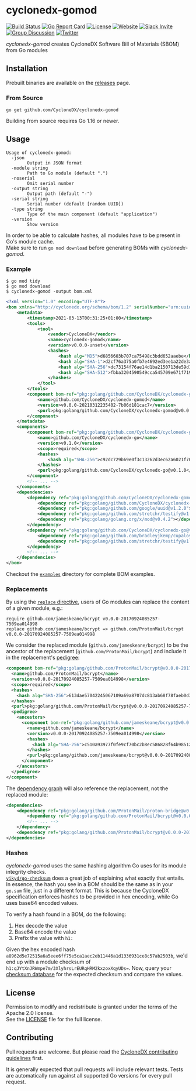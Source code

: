 # cyclonedx-gomod

[![Build Status](https://github.com/CycloneDX/cyclonedx-gomod/actions/workflows/ci.yml/badge.svg)](https://github.com/CycloneDX/cyclonedx-gomod/actions/workflows/ci.yml)
[![Go Report Card](https://goreportcard.com/badge/github.com/CycloneDX/cyclonedx-gomod)](https://goreportcard.com/report/github.com/CycloneDX/cyclonedx-gomod)
[![License](https://img.shields.io/badge/license-Apache%202.0-brightgreen.svg)](LICENSE)
[![Website](https://img.shields.io/badge/https://-cyclonedx.org-blue.svg)](https://cyclonedx.org/)
[![Slack Invite](https://img.shields.io/badge/Slack-Join-blue?logo=slack&labelColor=393939)](https://cyclonedx.org/slack/invite)
[![Group Discussion](https://img.shields.io/badge/discussion-groups.io-blue.svg)](https://groups.io/g/CycloneDX)
[![Twitter](https://img.shields.io/twitter/url/http/shields.io.svg?style=social&label=Follow)](https://twitter.com/CycloneDX_Spec)

*cyclonedx-gomod* creates CycloneDX Software Bill of Materials (SBOM) from Go modules

## Installation

Prebuilt binaries are available on the [releases](https://github.com/CycloneDX/cyclonedx-gomod/releases) page.

### From Source

```
go get github.com/CycloneDX/cyclonedx-gomod
```

Building from source requires Go 1.16 or newer.

## Usage

```
Usage of cyclonedx-gomod:
  -json
        Output in JSON format
  -module string
        Path to Go module (default ".")
  -noserial
        Omit serial number
  -output string
        Output path (default "-")
  -serial string
        Serial number (default [random UUID])
  -type string
        Type of the main component (default "application")
  -version
        Show version
```

In order to be able to calculate hashes, all modules have to be present in Go's module cache.  
Make sure to run `go mod download` before generating BOMs with *cyclonedx-gomod*.

### Example

```
$ go mod tidy
$ go mod download
$ cyclonedx-gomod -output bom.xml 
```

```xml
<?xml version="1.0" encoding="UTF-8"?>
<bom xmlns="http://cyclonedx.org/schema/bom/1.2" serialNumber="urn:uuid:07c19f2c-6ea7-4258-befd-19e9bc019183" version="1">
    <metadata>
        <timestamp>2021-03-13T00:31:25+01:00</timestamp>
        <tools>
            <tool>
                <vendor>CycloneDX</vendor>
                <name>cyclonedx-gomod</name>
                <version>v0.0.0-unset</version>
                <hashes>
                    <hash alg="MD5">d6856603b707ca75498c3bdd652aaebe</hash>
                    <hash alg="SHA-1">d2cf76a375a0fb7e4692ed3ee1a22de3a53aba63</hash>
                    <hash alg="SHA-256">dc73154f76ae14d1ba2150713de59d156d733de57763924cd6fd71386ba3b8ca</hash>
                    <hash alg="SHA-512">fbba3204590549cca545709e671f7191824acce57a6ad25432208c4dd662ce3475a62012602c716868ed0490ca96059e14f4c13e8e3a3474ad6dedada0a1a280</hash>
                </hashes>
            </tool>
        </tools>
        <component bom-ref="pkg:golang/github.com/CycloneDX/cyclonedx-gomod@v0.0.0-20210312235402-7b06d181cac7" type="application">
            <name>github.com/CycloneDX/cyclonedx-gomod</name>
            <version>v0.0.0-20210312235402-7b06d181cac7</version>
            <purl>pkg:golang/github.com/CycloneDX/cyclonedx-gomod@v0.0.0-20210312235402-7b06d181cac7</purl>
        </component>
    </metadata>
    <components>
        <component bom-ref="pkg:golang/github.com/CycloneDX/cyclonedx-go@v0.1.0" type="library">
            <name>github.com/CycloneDX/cyclonedx-go</name>
            <version>v0.1.0</version>
            <scope>required</scope>
            <hashes>
                <hash alg="SHA-256">c92dc729b69e0f3c13262d3ec62a6021f7060eb8e4af75e17d7e89b28f790588</hash>
            </hashes>
            <purl>pkg:golang/github.com/CycloneDX/cyclonedx-go@v0.1.0</purl>
        </component>
        <!-- ... -->
    </components>
    <dependencies>
        <dependency ref="pkg:golang/github.com/CycloneDX/cyclonedx-gomod@v0.0.0-20210312235402-7b06d181cac7">
            <dependency ref="pkg:golang/github.com/CycloneDX/cyclonedx-go@v0.1.0"></dependency>
            <dependency ref="pkg:golang/github.com/google/uuid@v1.2.0"></dependency>
            <dependency ref="pkg:golang/github.com/stretchr/testify@v1.7.0"></dependency>
            <dependency ref="pkg:golang/golang.org/x/mod@v0.4.2"></dependency>
        </dependency>
        <dependency ref="pkg:golang/github.com/CycloneDX/cyclonedx-go@v0.1.0">
            <dependency ref="pkg:golang/github.com/bradleyjkemp/cupaloy/v2@v2.6.0"></dependency>
            <dependency ref="pkg:golang/github.com/stretchr/testify@v1.7.0"></dependency>
        </dependency>
        <!-- ... -->
    </dependencies>
</bom>
```

Checkout the [`examples`](./examples) directory for complete BOM examples.

### Replacements

By using the [`replace` directive](https://golang.org/ref/mod#go-mod-file-replace), users of Go modules can replace the 
content of a given module, e.g.:

```
require github.com/jameskeane/bcrypt v0.0.0-20170924085257-7509ea014998
replace github.com/jameskeane/bcrypt => github.com/ProtonMail/bcrypt v0.0.0-20170924085257-7509ea014998
```

We consider the replaced module (`github.com/jameskeane/bcrypt`) to be the ancestor of the replacement 
(`github.com/ProtonMail/bcrypt`) and include it in the replacement's [pedigree](https://cyclonedx.org/use-cases/#pedigree):

```xml
<component bom-ref="pkg:golang/github.com/ProtonMail/bcrypt@v0.0.0-20170924085257-7509ea014998" type="library">
  <name>github.com/ProtonMail/bcrypt</name>
  <version>v0.0.0-20170924085257-7509ea014998</version>
  <scope>required</scope>
  <hashes>
    <hash alg="SHA-256">613dae57042245067109a69a8707dc813ab68f78faeb0d349ffdbb81bff3b9bb</hash>
  </hashes>
  <purl>pkg:golang/github.com/ProtonMail/bcrypt@v0.0.0-20170924085257-7509ea014998</purl>
  <pedigree>
    <ancestors>
      <component bom-ref="pkg:golang/github.com/jameskeane/bcrypt@v0.0.0-20170924085257-7509ea014998" type="library">
        <name>github.com/jameskeane/bcrypt</name>
        <version>v0.0.0-20170924085257-7509ea014998</version>
        <hashes>
          <hash alg="SHA-256">c510a93977f0fe9cf70bc2b8ec586828f64b985128d88a1f5d2e355b7e895f9f</hash>
        </hashes>
        <purl>pkg:golang/github.com/jameskeane/bcrypt@v0.0.0-20170924085257-7509ea014998</purl>
      </component>
    </ancestors>
  </pedigree>
</component>
```

The [dependency graph](https://cyclonedx.org/use-cases/#dependency-graph) will also reference the replacement, 
not the replaced module:

```xml
<dependencies>
    <dependency ref="pkg:golang/github.com/ProtonMail/proton-bridge@v0.0.0-20210210160947-565c0b6ddf0f">
        <dependency ref="pkg:golang/github.com/ProtonMail/bcrypt@v0.0.0-20170924085257-7509ea014998"></dependency>
        <!-- ... -->
    </dependency>
    <dependency ref="pkg:golang/github.com/ProtonMail/bcrypt@v0.0.0-20170924085257-7509ea014998"></dependency>
</dependencies>
```

### Hashes

*cyclonedx-gomod* uses the same hashing algorithm Go uses for its module integrity checks.  
[`vikyd/go-checksum`](https://github.com/vikyd/go-checksum#calc-checksum-of-module-directory) does a great job of
explaining what exactly that entails. In essence, the hash you see in a BOM should be the same as in your `go.sum` file,
just in a different format. This is because the CycloneDX specification enforces hashes to be provided in hex encoding,
while Go uses base64 encoded values.

To verify a hash found in a BOM, do the following:

1. Hex decode the value
2. Base64 encode the value
3. Prefix the value with `h1:`

Given the hex encoded hash `a8962d5e72515a6a5eee6ff75e5ca1aec2eb11446a1d1336931ce8c57ab2503b`, we'd end up with a
module checksum of `h1:qJYtXnJRWmpe7m/3XlyhrsLrEURqHRM2kxzoxXqyUDs=`. 
Now, query your [checksum database](https://go.googlesource.com/proposal/+/master/design/25530-sumdb.md#checksum-database) 
for the expected checksum and compare the values.

## License

Permission to modify and redistribute is granted under the terms of the Apache 2.0 license.  
See the [LICENSE](./LICENSE) file for the full license.

## Contributing

Pull requests are welcome. But please read the
[CycloneDX contributing guidelines](https://github.com/CycloneDX/.github/blob/master/CONTRIBUTING.md) first.

It is generally expected that pull requests will include relevant tests. Tests are automatically run against all
supported Go versions for every pull request.
